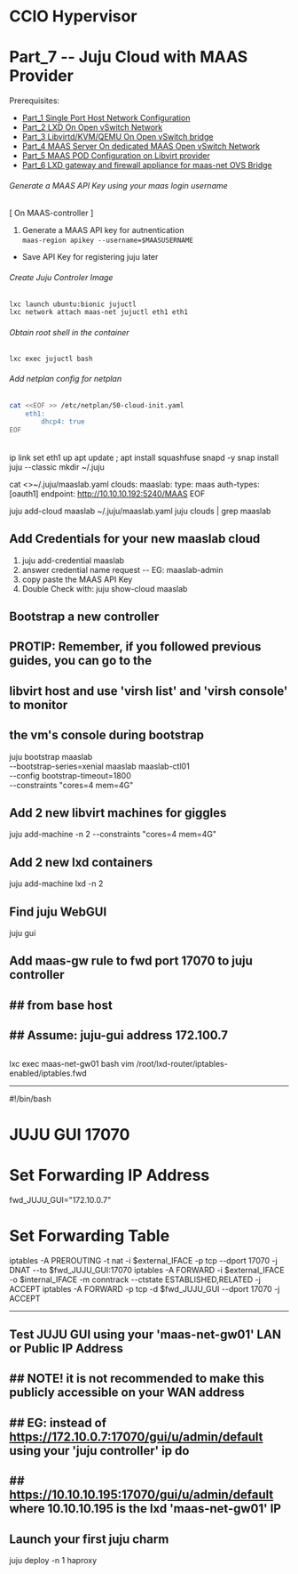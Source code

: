 # CCIO Hypervisor
# Part_7 -- Juju Cloud with MAAS Provider
Prerequisites:
- [Part_1 Single Port Host Network Configuration]
- [Part_2 LXD On Open vSwitch Network]
- [Part_3 Libvirtd/KVM/QEMU On Open vSwitch bridge]
- [Part_4 MAAS Server On dedicated MAAS Open vSwitch Network]
- [Part_5 MAAS POD Configuration on Libvirt provider]
- [Part_6 LXD gateway and firewall appliance for maas-net OVS Bridge]

###### Generate a MAAS API Key using your maas login username
[ On MAAS-controller ]
1. Generate a MAAS API key for autnentication <br/>
`maas-region apikey --username=$MAASUSERNAME`
* Save API Key for registering juju later

###### Create Juju Controler Image
````sh
lxc launch ubuntu:bionic jujuctl
lxc network attach maas-net jujuctl eth1 eth1
````
###### Obtain root shell in the container
`lxc exec jujuctl bash`

###### Add netplan config for netplan
````sh
cat <<EOF >> /etc/netplan/50-cloud-init.yaml
    eth1:
        dhcp4: true
EOF
````
###### 
ip link set eth1 up
apt update ; apt install squashfuse snapd -y
snap install juju --classic
mkdir ~/.juju

cat <<EOF >>~/.juju/maaslab.yaml
clouds:
    maaslab:
        type: maas
        auth-types: [oauth1]
        endpoint: http://10.10.10.192:5240/MAAS
EOF

juju add-cloud maaslab ~/.juju/maaslab.yaml
juju clouds | grep maaslab

## Add Credentials for your new maaslab cloud
 1. juju add-credential maaslab
 2. answer credential name request
 -- EG: maaslab-admin
 3. copy paste the MAAS API Key
 4. Double Check with: juju show-cloud maaslab

 ## Bootstrap a new controller
 ## PROTIP: Remember, if you followed previous guides, you can go to the
 ##         libvirt host and use 'virsh list' and 'virsh console' to monitor
 ##         the vm's console during bootstrap

 juju bootstrap maaslab \
   --bootstrap-series=xenial maaslab maaslab-ctl01 \
   --config bootstrap-timeout=1800 \
   --constraints "cores=4 mem=4G"

 ## Add 2 new libvirt machines for giggles
 juju add-machine -n 2 --constraints "cores=4 mem=4G"

 ## Add 2 new lxd containers
 juju add-machine lxd -n 2

 ## Find juju WebGUI
 juju gui

## Add maas-gw rule to fwd port 17070 to juju controller
## ## from base host
## ## Assume: juju-gui address 172.100.7
## ##   
lxc exec maas-net-gw01 bash
vim /root/lxd-router/iptables-enabled/iptables.fwd
****
#!/bin/bash
# JUJU GUI 17070
# Set Forwarding IP Address
fwd_JUJU_GUI="172.10.0.7"
# Set Forwarding Table
iptables -A PREROUTING -t nat -i $external_IFACE -p tcp --dport 17070 -j DNAT --to $fwd_JUJU_GUI:17070
iptables -A FORWARD -i $external_IFACE -o $internal_IFACE -m conntrack --ctstate ESTABLISHED,RELATED -j ACCEPT
iptables -A FORWARD -p tcp -d $fwd_JUJU_GUI --dport 17070 -j ACCEPT
****
## Test JUJU GUI using your 'maas-net-gw01' LAN or Public IP Address
## ## NOTE! it is not recommended to make this publicly accessible on your WAN address
## ## EG: instead of https://172.10.0.7:17070/gui/u/admin/default using your 'juju controller' ip do
## ##                https://10.10.10.195:17070/gui/u/admin/default where 10.10.10.195 is the lxd 'maas-net-gw01' IP

## Launch your first juju charm
juju deploy -n 1 haproxy

<!-- Markdown link & img dfn's -->
[Part_1 Single Port Host Network Configuration]: https://github.com/KathrynMorgan/small-stack/blob/master/1_Bare-Metal_Single-Port-OVS-Hypervisor/
[Part_2 LXD On Open vSwitch Network]: https://github.com/KathrynMorgan/small-stack/tree/master/2_Bare-Metal_LXD-On-OVS
[Part_3 Libvirtd/KVM/QEMU On Open vSwitch bridge]: https://github.com/KathrynMorgan/small-stack/tree/master/3_Bare-Metal_KVM-On-OVS
[Part_4 MAAS Server On dedicated MAAS Open vSwitch Network]: https://github.com/KathrynMorgan/small-stack/tree/master/4_Bare-Metal_MAAS-On-OVS_Simple
[Part_5 MAAS POD Configuration on Libvirt provider]: https://github.com/KathrynMorgan/small-stack/tree/master/5_Bare-Metal_MAAS-POD_LibvirtD-Provider
[Part_6 LXD gateway and firewall appliance for maas-net OVS Bridge]: https://github.com/KathrynMorgan/small-stack/tree/master/6_Network_LXD-Gateway-Router
